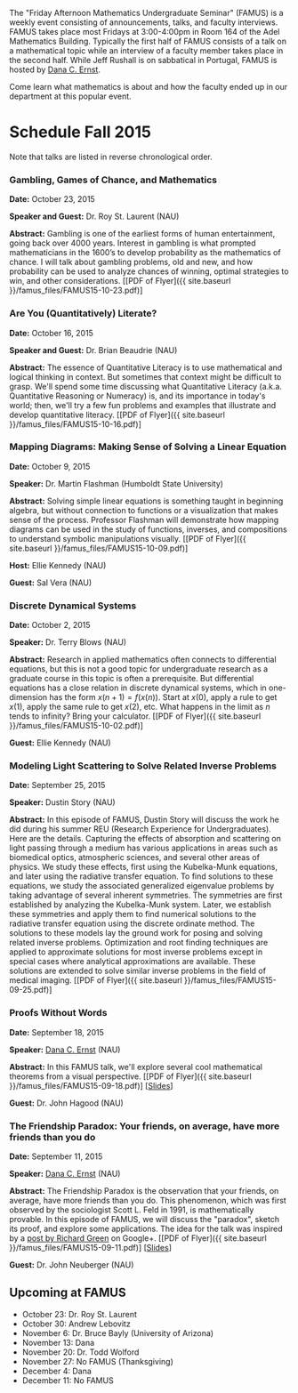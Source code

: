 The "Friday Afternoon Mathematics Undergraduate Seminar" (FAMUS) is a weekly event consisting of announcements, talks, and faculty interviews.  FAMUS takes place most Fridays at 3:00-4:00pm in Room 164 of the Adel Mathematics Building.  Typically the first half of FAMUS consists of a talk on a mathematical topic while an interview of a faculty member takes place in the second half. While Jeff Rushall is on sabbatical in Portugal, FAMUS is hosted by [Dana C. Ernst](http://dcernst.github.io).  

Come learn what mathematics is about and how the faculty ended up in our department at this popular event.

# Schedule Fall 2015 #

Note that talks are listed in reverse chronological order.

### Gambling, Games of Chance, and Mathematics ###

**Date:** October 23, 2015

**Speaker and Guest:** Dr. Roy St. Laurent (NAU)

**Abstract:** Gambling is one of the earliest forms of human entertainment, going back over 4000 years. Interest in gambling is what prompted mathematicians in the 1600’s to develop probability as the mathematics of chance. I will talk about gambling problems, old and new, and how probability can be used to analyze chances of winning, optimal strategies to win, and other considerations. [[PDF of Flyer]({{ site.baseurl }}/famus_files/FAMUS15-10-23.pdf)]

### Are You (Quantitatively) Literate? ###

**Date:** October 16, 2015

**Speaker and Guest:** Dr. Brian Beaudrie (NAU)

**Abstract:** The essence of Quantitative Literacy is to use mathematical and logical thinking in context.  But sometimes that context might be difficult to grasp. We'll spend some time discussing what Quantitative Literacy (a.k.a. Quantitative Reasoning or Numeracy) is, and its importance in today's world; then, we'll try a few fun problems and examples that illustrate and develop quantitative literacy. [[PDF of Flyer]({{ site.baseurl }}/famus_files/FAMUS15-10-16.pdf)]

### Mapping Diagrams: Making Sense of Solving a Linear Equation ###

**Date:** October 9, 2015

**Speaker:** Dr. Martin Flashman (Humboldt State University)

**Abstract:** Solving simple linear equations is something taught in beginning algebra, but without connection to functions or a visualization that makes sense of the process. Professor Flashman will demonstrate how mapping diagrams can be used in the study of functions, inverses, and compositions to understand symbolic manipulations visually. [[PDF of Flyer]({{ site.baseurl }}/famus_files/FAMUS15-10-09.pdf)]

**Host:** Ellie Kennedy (NAU)

**Guest:** Sal Vera (NAU)

### Discrete Dynamical Systems ###

**Date:** October 2, 2015

**Speaker:** Dr. Terry Blows (NAU)

**Abstract:** Research in applied mathematics often connects to differential equations, but this is not a good topic for undergraduate research as a graduate course in this topic is often a prerequisite. But differential equations has a close relation in discrete dynamical systems, which in one-dimension has the form $x(n+1)=f(x(n))$. Start at $x(0)$, apply a rule to get $x(1)$, apply the same rule to get $x(2)$, etc. What happens in the limit as $n$ tends to infinity? Bring your calculator. [[PDF of Flyer]({{ site.baseurl }}/famus_files/FAMUS15-10-02.pdf)]

**Guest:** Ellie Kennedy (NAU)

### Modeling Light Scattering to Solve Related Inverse Problems ###

**Date:** September 25, 2015

**Speaker:** Dustin Story (NAU)

**Abstract:** In this episode of FAMUS, Dustin Story will discuss the work he did during his summer REU (Research Experience for Undergraduates).  Here are the details. Capturing the effects of absorption and scattering on light passing through a medium has various applications in areas such as biomedical optics, atmospheric sciences, and several other areas of physics.  We study these effects, first using the Kubelka-Munk equations, and later using the radiative transfer equation. To find solutions to these equations, we study the associated generalized eigenvalue problems by taking advantage of several inherent symmetries. The symmetries are first established by analyzing the Kubelka-Munk system. Later, we establish these symmetries and apply them to find numerical solutions to the radiative transfer equation using the discrete ordinate method.  The solutions to these models lay the ground work for posing and solving related inverse problems. Optimization and root finding techniques are applied to approximate solutions for most inverse problems except in special cases where analytical approximations are available.  These solutions are extended to solve similar inverse problems in the field of medical imaging. [[PDF of Flyer]({{ site.baseurl }}/famus_files/FAMUS15-09-25.pdf)]

### Proofs Without Words ###

**Date:** September 18, 2015

**Speaker:** [Dana C. Ernst](http://dcernst.github.io) (NAU)

**Abstract:** In this FAMUS talk, we'll explore several cool mathematical theorems from a visual perspective. [[PDF of Flyer]({{ site.baseurl }}/famus_files/FAMUS15-09-18.pdf)] [[Slides](https://speakerdeck.com/dcernst/proofs-without-words-1)]

**Guest:** Dr. John Hagood (NAU)

### The Friendship Paradox: Your friends, on average, have more friends than you do ###

**Date:** September 11, 2015

**Speaker:** [Dana C. Ernst](http://dcernst.github.io) (NAU)

**Abstract:** The Friendship Paradox is the observation that your friends, on average, have more friends than you do. This phenomenon, which was first observed by the sociologist Scott L. Feld in 1991, is mathematically provable. In this episode of FAMUS, we will discuss the "paradox", sketch its proof, and explore some applications.  The idea for the talk was inspired by a [post by Richard Green](https://plus.google.com/101584889282878921052/posts/cHo5dMTQdsW) on Google+. [[PDF of Flyer]({{ site.baseurl }}/famus_files/FAMUS15-09-11.pdf)] [[Slides](https://speakerdeck.com/dcernst/the-friendship-paradox-your-friends-on-average-have-more-friends-than-you-do)]

**Guest:** Dr. John Neuberger (NAU)

## Upcoming at FAMUS ###

- October 23: Dr. Roy St. Laurent
- October 30: Andrew Lebovitz
- November 6: Dr. Bruce Bayly (University of Arizona)
- November 13: Dana
- November 20: Dr. Todd Wolford
- November 27: No FAMUS (Thanksgiving)
- December 4: Dana
- December 11:  No FAMUS
